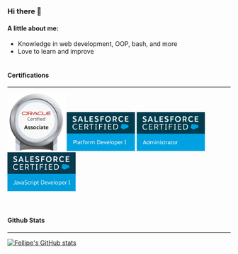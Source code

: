 ### Hi there 👋

#### A little about me:
- Knowledge in web development, OOP, bash, and more
- Love to learn and improve
<br/><br/>

#### Certifications
<hr/>
<div>
<img src="oracle-certified-associate-java-se-8-programmer.png" width="130">
<img  src="SFU_CRT_BDG_Pltfrm_Dev_I_RGB.jpg" width="154">
<img src="SFU_CRT_BDG_Admin_RGB.jpg" width="154">
<img src="2020-02_TH-Certification-Badge_JavaScript-Developer-I_RGB.jpg" width="154">
</div>
<br/><br/>

#### Github Stats
<hr/>

[![Fellipe's GitHub stats](https://github-readme-stats.vercel.app/api?username=fddemora)](https://github.com/fddemora/github-readme-stats)

<!--
**fddemora/fddemora** is a ✨ _special_ ✨ repository because its `README.md` (this file) appears on your GitHub profile.

Here are some ideas to get you started:

- 🔭 I’m currently working on ...
- 🌱 I’m currently learning ...
- 👯 I’m looking to collaborate on ...
- 🤔 I’m looking for help with ...
- 💬 Ask me about ...
- 📫 How to reach me: ...
- 😄 Pronouns: ...
- ⚡ Fun fact: ...
-->

